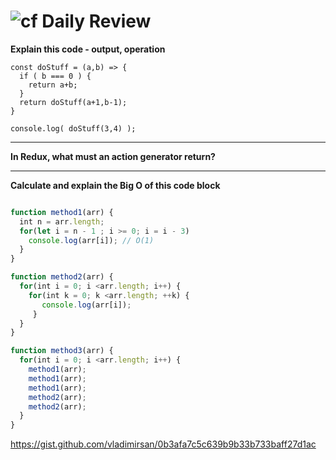 ![cf](http://i.imgur.com/7v5ASc8.png) Daily Review
==================================================

**Explain this code - output, operation**
```
const doStuff = (a,b) => {
  if ( b === 0 ) {
    return a+b;
  }
  return doStuff(a+1,b-1);
}

console.log( doStuff(3,4) );
```

---

**In Redux, what must an action generator return?**

---

**Calculate and explain the Big O of this code block**

```javascript

function method1(arr) {
  int n = arr.length;
  for(let i = n - 1 ; i >= 0; i = i - 3)
    console.log(arr[i]); // O(1)
  }
}

function method2(arr) {
  for(int i = 0; i <arr.length; i++) {
    for(int k = 0; k <arr.length; ++k) {
       console.log(arr[i]);
     }
  }
}

function method3(arr) {
  for(int i = 0; i <arr.length; i++) {
    method1(arr);
    method1(arr);
    method1(arr);
    method2(arr);
    method2(arr);
  }
}
```

https://gist.github.com/vladimirsan/0b3afa7c5c639b9b33b733baff27d1ac
